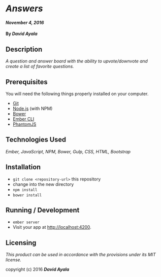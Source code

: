 # _Answers_
#### _November 4, 2016_

#### By _**David Ayala**_

## Description

_A question and answer board with the ability to upvote/downvote and create a list of favorite questions._

## Prerequisites

You will need the following things properly installed on your computer.

* [Git](http://git-scm.com/)
* [Node.js](http://nodejs.org/) (with NPM)
* [Bower](http://bower.io/)
* [Ember CLI](http://ember-cli.com/)
* [PhantomJS](http://phantomjs.org/)

## Technologies Used

_Ember,
JavaScript,
NPM,
Bower,
Gulp,
CSS,
HTML,
Bootstrap_

## Installation

* `git clone <repository-url>` this repository
* change into the new directory
* `npm install`
* `bower install`

## Running / Development

* `ember server`
* Visit your app at [http://localhost:4200](http://localhost:4200).


## Licensing

*This product can be used in accordance with the provisions under its MIT license.*

copyright (c) 2016 **_David Ayala_**
